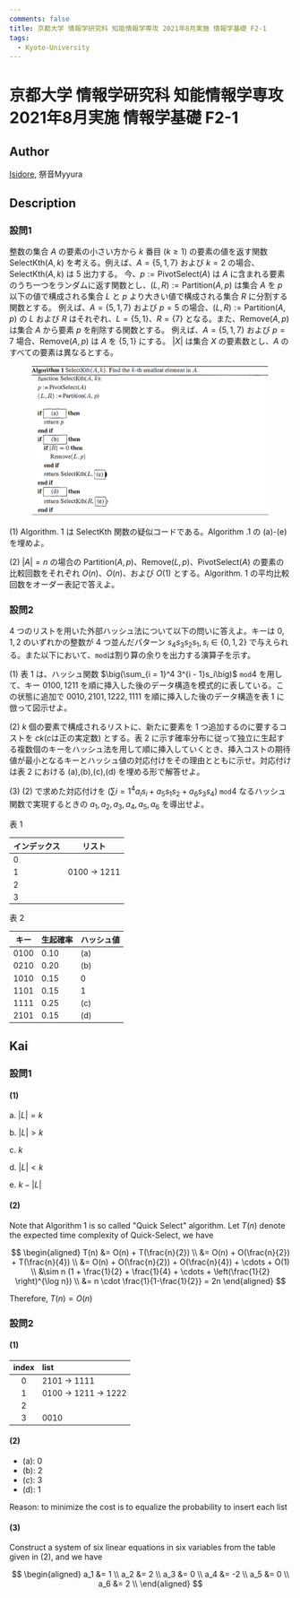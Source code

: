 ```yaml
---
comments: false
title: 京都大学 情報学研究科 知能情報学専攻 2021年8月実施 情報学基礎 F2-1
tags:
  - Kyoto-University
---
```

# 京都大学 情報学研究科 知能情報学専攻 2021年8月実施 情報学基礎 F2-1

## **Author**
[Isidore](https://github.com/heacsing), 祭音Myyura

## **Description**
### 設問1
整数の集合 $A$ の要素の小さい方から $k$ 番目 $(k \ge 1)$ の要素の値を返す関数 $\text{SelectKth}(A,k)$ を考える。例えば、$A = \{5,1,7\}$ および $k = 2$ の場合、$\text{SelectKth}(A,k)$ は $5$ 出力する。
今、$p:= \text{PivotSelect}(A)$ は $A$ に含まれる要素のうち一つをランダムに返す関数とし、$(L,R):= \text{Partition}(A,p)$ は集合 $A$ を $p$ 以下の値で構成される集合 $L$ と $p$ より大きい値で構成される集合 $R$ に分割する関数とする。
例えば、$A = \{5,1,7\}$ および $p = 5$ の場合、$(L,R):= \text{Partition}(A,p)$ の $L$ および $R$ はそれぞれ、$L = \{5,1\}$、$R = \{7\}$ となる。また、$\text{Remove}(A,p)$ は集合 $A$ から要素 $p$ を削除する関数とする。
例えば、$A = \{5,1,7\}$ および $p = 7$ 場合、$\text{Remove}(A,p)$ は $A$ を $\{5,1\}$ にする。
$|X|$ は集合 $X$ の要素数とし、$A$ のすべての要素は異なるとする。

<figure style="text-align:center;">
  <img src="https://raw.githubusercontent.com/Myyura/the_kai_project_assets/main/kakomonn/kyoto_university/informatics/ist_202108_kiso_f2_1_p1.png" width="500" alt=""/>
</figure>

(1) Algorithm. $1$ は SelectKth 関数の疑似コードである。Algorithm .$1$ の (a)-(e) を埋めよ。

(2) $|A| = n$ の場合の $\text{Partition}(A,p)$、$\text{Remove}(L,p)$、$\text{PivotSelect}(A)$ の要素の比較回数をそれぞれ $O(n)$、$O(n)$、および $O(1)$ とする。Algorithm. $1$ の平均比較回数をオーダー表記で答えよ。

### 設問2

$4$ つのリストを用いた外部ハッシュ法について以下の問いに答えよ。キーは $0,1,2$ のいずれかの整数が $4$ つ並んだパターン $s_4s_3s_2s_1,s_i \in \{0,1,2\}$ で与えられる。また以下において、`mod`は割り算の余りを出力する演算子を示す。

(1) 表 $1$ は、ハッシュ関数 $\big(\sum_{i = 1}^4 3^{i - 1}s_i\big)$ `mod`$4$ を用して、キー $0100,1211$ を順に挿入した後のデータ構造を模式的に表している。この状態に追加で $0010,2101,1222,1111$ を順に挿入した後のデータ構造を表 $1$ に倣って図示せよ。

(2) $k$ 個の要素で構成されるリストに、新たに要素を $1$ つ追加するのに要するコストを $ck(c\text{は正の実定数})$ とする。表 $2$ に示す確率分布に従って独立に生起する複数個のキーをハッシュ法を用して順に挿入していくとき、挿入コストの期待値が最小となるキーとハッシュ値の対応付けをその理由とともに示せ。対応付けは表 $2$ における (a),(b),(c),(d) を埋める形で解答せよ。

(3) (2) で求めた対応付けを $\big(\sum{i = 1}^4 a_is_i + a_5s_1s_2 + a_6s_3s_4\big)$ `mod`$4$ なるハッシュ関数で実現するときの $a_1,a_2,a_3,a_4,a_5,a_6$ を導出せよ。

表 $1$

|インデックス|リスト|
|-|-|
|0||
|1|0100 $\rightarrow$ 1211|
|2||
|3||

表 $2$

|キー|生起確率|ハッシュ値|
|-|-|-|
|0100|0.10|(a)|
|0210|0.20|(b)|
|1010|0.15|0|
|1101|0.15|1|
|1111|0.25|(c)|
|2101|0.15|(d)|

## **Kai**

### 設問1
#### (1)

a. $|L| = k$ 

b. $|L| > k$

c. $k$

d. $|L| < k$

e. $k - |L|$

#### (2)
Note that Algorithm 1 is so called "Quick Select" algorithm.
Let $T(n)$ denote the expected time complexity of Quick-Select, we have

$$
\begin{aligned}
T(n) &= O(n) + T(\frac{n}{2}) \\
&= O(n) + O(\frac{n}{2}) + T(\frac{n}{4}) \\
&= O(n) + O(\frac{n}{2}) + O(\frac{n}{4}) + \cdots + O(1) \\
&\sim n (1 + \frac{1}{2} + \frac{1}{4} + \cdots + \left(\frac{1}{2} \right)^{\log n}) \\
&= n \cdot \frac{1}{1-\frac{1}{2}} = 2n
\end{aligned}
$$

Therefore, $T(n) = O(n)$

### 設問2
#### (1)

|index|list|
|:-:|:-|
|0|2101 -> 1111|
|1|0100 -> 1211 -> 1222|
|2||
|3|0010|

#### (2)
- (a): 0
- (b): 2
- ($c$): 3
- (d): 1

Reason: to minimize the cost is to equalize the probability to insert each list

#### (3)

Construct a system of six linear equations in six variables from the table given in (2), and we have

$$
\begin{aligned}
    a_1 &= 1 \\
    a_2 &= 2 \\
    a_3 &= 0 \\ 
    a_4 &= -2 \\
    a_5 &= 0 \\
    a_6 &= 2 \\
\end{aligned}
$$
